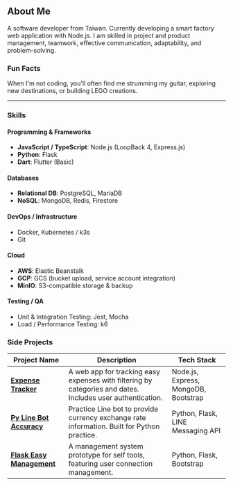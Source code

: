 ## About Me

A software developer from Taiwan.
Currently developing a smart factory web application with Node.js.
I am skilled in project and product management, teamwork, effective communication, adaptability, and problem-solving.

### Fun Facts

When I'm not coding, you'll often find me strumming my guitar, exploring new destinations, or building LEGO creations.


---------------------------------------

<!-- ### Programming
- JavaScript / TypeSript (Node.js + Express.js)
- Python (Flask)
- Dart (Flutter)
- Database: MongoDB, PostgreSQL, Firestore, Redis ,MariaDB
- OS: Linux, macOS
- DevOps: Kubernetes, Docker
- Cloud: AWS (Elastic Beanstalk) / GCP
- GIT
- HTML, CSS
- Testing tools: JEST, k6, mocha -->

### Skills

#### Programming & Frameworks
- **JavaScript / TypeScript**: Node.js (LoopBack 4, Express.js)
- **Python**: Flask
- **Dart**: Flutter (Basic)

#### Databases
- **Relational DB**: PostgreSQL, MariaDB
- **NoSQL**: MongoDB, Redis, Firestore

#### DevOps / Infrastructure
- Docker, Kubernetes / k3s
- Git

#### Cloud
- **AWS**: Elastic Beanstalk
- **GCP**: GCS (bucket upload, service account integration)
- **MinIO**: S3-compatible storage & backup

#### Testing / QA
- Unit & Integration Testing: Jest, Mocha
- Load / Performance Testing: k6

<!-- (Programming) -->
  
### Side Projects

| Project Name           | Description                                         | Tech Stack
|------------------------|-----------------------------------------------------|----------------------------
| **[Expense Tracker](https://github.com/bobolin0624/expense-tracker)** | A web app for tracking easy expenses with filtering by categories and dates. Includes user authentication. | Node.js, Express, MongoDB, Bootstrap
| **[Py Line Bot Accuracy](https://github.com/bobolin0624/py-line-bot-accuracy)** | Practice Line bot to provide currency exchange rate information. Built for Python practice. | Python, Flask, LINE Messaging API     | [GitHub](https://github.com/bobolin0624/py-line-bot-accuracy) |
| **[Flask Easy Management](https://github.com/bobolin0624/flask-easy-management)** | A management system prototype for self tools, featuring user connection management. | Python, Flask, Bootstrap |
